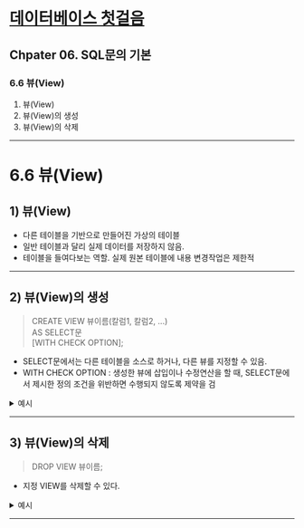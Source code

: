# <a href = "../README.md" target="_blank">데이터베이스 첫걸음</a>
## Chpater 06. SQL문의 기본
### 6.6 뷰(View)
1) 뷰(View)
2) 뷰(View)의 생성
3) 뷰(View)의 삭제

---

# 6.6 뷰(View)

## 1) 뷰(View)

- 다른 테이블을 기반으로 만들어진 가상의 테이블
- 일반 테이블과 달리 실제 데이터를 저장하지 않음.
- 테이블을 들여다보는 역할. 실제 원본 테이블에 내용 변경작업은 제한적

---

## 2) 뷰(View)의 생성

> CREATE VIEW 뷰이름(칼럼1, 칼럼2, ...)  
> AS SELECT문  
> [WITH CHECK OPTION];
- SELECT문에서는 다른 테이블을 소스로 하거나, 다른 뷰를 지정할 수 있음.
- WITH CHECK OPTION : 생성한 뷰에 삽입이나 수정연산을 할 때, SELECT문에서 제시한 정의 조건을 위반하면 수행되지 않도록 제약을 검

<details>
<summary>예시</summary>
<div markdown="1">

### 예시> VIEW의 생성

```
mysql> CREATE VIEW citykyonggi
    -> AS
    -> (SELECT ID, NAME, POPULATION
    -> FROM CITY
    -> WHERE COUNTRYCODE = 'KOR' AND DISTRICT = 'Kyonggi');
Query OK, 0 rows affected (0.01 sec)
```
- 지정 조건에 해당하는 행들로부터 ID, NAME, POPULATION을 가져온 VIEW 생성

```
mysql> SELECT *
    -> FROM citykyonggi;
+------+------------+------------+
| ID   | NAME       | POPULATION |
+------+------------+------------+
| 2338 | Songnam    |     869094 |
| 2339 | Bucheon    |     806067 |
| 2340 | Suwon      |     755550 |
| 2341 | Anyang     |     591106 |
| 2344 | Koyang     |     518282 |
| 2345 | Ansan      |     510314 |
| 2349 | Kwangmyong |     350914 |
| 2353 | Pyongtaek  |     312927 |
| 2355 | Uijongbu   |     276111 |
| 2362 | Yong-in    |     242643 |
| 2364 | Kunpo      |     235233 |
| 2366 | Namyangju  |     229060 |
| 2372 | Paju       |     163379 |
| 2374 | Ichon      |     155332 |
| 2379 | Kuri       |     142173 |
| 2383 | Siheung    |     133443 |
| 2392 | Hanam      |     115812 |
| 2396 | Uiwang     |     108788 |
| 4081 | Gimpo      |     349900 |
| 4082 | Pocheon    |     155192 |
| 4083 | Hwaseong   |     613091 |
+------+------------+------------+
21 rows in set (0.00 sec)
```
- SELECT문을 통해 VIEW에 접근할 수 있음

</div>
</details>



---

## 3) 뷰(View)의 삭제
> DROP VIEW 뷰이름;
- 지정 VIEW를 삭제할 수 있다.
<details>
<summary>예시</summary>
<div markdown="1">

```
mysql> DROP VIEW citykyonggi;
Query OK, 0 rows affected (0.01 sec)
```

</div>
</details>


---

